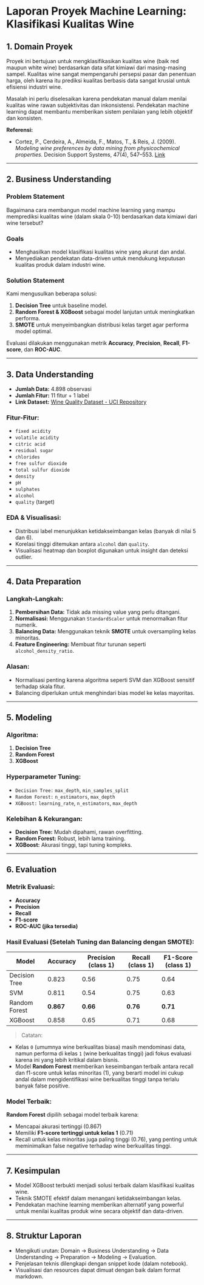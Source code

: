 # Laporan Proyek Machine Learning: Klasifikasi Kualitas Wine

## 1. Domain Proyek

Proyek ini bertujuan untuk mengklasifikasikan kualitas wine (baik red maupun white wine) berdasarkan data sifat kimiawi dari masing-masing sampel. Kualitas wine sangat mempengaruhi persepsi pasar dan penentuan harga, oleh karena itu prediksi kualitas berbasis data sangat krusial untuk efisiensi industri wine.

Masalah ini perlu diselesaikan karena pendekatan manual dalam menilai kualitas wine rawan subjektivitas dan inkonsistensi. Pendekatan machine learning dapat membantu memberikan sistem penilaian yang lebih objektif dan konsisten.

**Referensi:**
- Cortez, P., Cerdeira, A., Almeida, F., Matos, T., & Reis, J. (2009). *Modeling wine preferences by data mining from physicochemical properties.* Decision Support Systems, 47(4), 547–553. [Link](https://www.sciencedirect.com/science/article/abs/pii/S0167923609001565)

---

## 2. Business Understanding

### Problem Statement
Bagaimana cara membangun model machine learning yang mampu memprediksi kualitas wine (dalam skala 0-10) berdasarkan data kimiawi dari wine tersebut?

### Goals
- Menghasilkan model klasifikasi kualitas wine yang akurat dan andal.
- Menyediakan pendekatan data-driven untuk mendukung keputusan kualitas produk dalam industri wine.

### Solution Statement
Kami mengusulkan beberapa solusi:
1. **Decision Tree** untuk baseline model.
2. **Random Forest & XGBoost** sebagai model lanjutan untuk meningkatkan performa.
3. **SMOTE** untuk menyeimbangkan distribusi kelas target agar performa model optimal.

Evaluasi dilakukan menggunakan metrik **Accuracy**, **Precision**, **Recall**, **F1-score**, dan **ROC-AUC**.

---

## 3. Data Understanding

- **Jumlah Data:** 4.898 observasi
- **Jumlah Fitur:** 11 fitur + 1 label
- **Link Dataset:** [Wine Quality Dataset - UCI Repository](https://archive.ics.uci.edu/ml/datasets/Wine+Quality)

### Fitur-Fitur:
- `fixed acidity`
- `volatile acidity`
- `citric acid`
- `residual sugar`
- `chlorides`
- `free sulfur dioxide`
- `total sulfur dioxide`
- `density`
- `pH`
- `sulphates`
- `alcohol`
- `quality` (target)

### EDA & Visualisasi:
- Distribusi label menunjukkan ketidakseimbangan kelas (banyak di nilai 5 dan 6).
- Korelasi tinggi ditemukan antara `alcohol` dan `quality`.
- Visualisasi heatmap dan boxplot digunakan untuk insight dan deteksi outlier.

---

## 4. Data Preparation

### Langkah-Langkah:
1. **Pembersihan Data:** Tidak ada missing value yang perlu ditangani.
2. **Normalisasi:** Menggunakan `StandardScaler` untuk menormalkan fitur numerik.
3. **Balancing Data:** Menggunakan teknik **SMOTE** untuk oversampling kelas minoritas.
4. **Feature Engineering:** Membuat fitur turunan seperti `alcohol_density_ratio`.

### Alasan:
- Normalisasi penting karena algoritma seperti SVM dan XGBoost sensitif terhadap skala fitur.
- Balancing diperlukan untuk menghindari bias model ke kelas mayoritas.

---

## 5. Modeling

### Algoritma:
1. **Decision Tree**
2. **Random Forest**
3. **XGBoost**

### Hyperparameter Tuning:
- `Decision Tree:` `max_depth`, `min_samples_split`
- `Random Forest:` `n_estimators`, `max_depth`
- `XGBoost:` `learning_rate`, `n_estimators`, `max_depth`

### Kelebihan & Kekurangan:
- **Decision Tree:** Mudah dipahami, rawan overfitting.
- **Random Forest:** Robust, lebih lama training.
- **XGBoost:** Akurasi tinggi, tapi tuning kompleks.

---

## 6. Evaluation

### Metrik Evaluasi:
- **Accuracy**
- **Precision**
- **Recall**
- **F1-score**
- **ROC-AUC (jika tersedia)**

### Hasil Evaluasi (Setelah Tuning dan Balancing dengan SMOTE):

| Model          | Accuracy | Precision (class 1) | Recall (class 1) | F1-Score (class 1) |
|----------------|----------|---------------------|------------------|--------------------|
| Decision Tree  | 0.823    | 0.56                | 0.75             | 0.64               |
| SVM            | 0.811    | 0.54                | 0.75             | 0.63               |
| Random Forest  | **0.867**| **0.66**            | **0.76**         | **0.71**           |
| XGBoost        | 0.858    | 0.65                | 0.71             | 0.68               |

> Catatan:
- Kelas `0` (umumnya wine berkualitas biasa) masih mendominasi data, namun performa di kelas `1` (wine berkualitas tinggi) jadi fokus evaluasi karena ini yang lebih kritikal dalam bisnis.
- Model **Random Forest** memberikan keseimbangan terbaik antara recall dan f1-score untuk kelas minoritas (1), yang berarti model ini cukup andal dalam mengidentifikasi wine berkualitas tinggi tanpa terlalu banyak false positive.

### Model Terbaik:
**Random Forest** dipilih sebagai model terbaik karena:
- Mencapai akurasi tertinggi (0.867)
- Memiliki **F1-score tertinggi untuk kelas 1** (0.71)
- Recall untuk kelas minoritas juga paling tinggi (0.76), yang penting untuk meminimalkan false negative terhadap wine berkualitas tinggi.

---



## 7. Kesimpulan

- Model XGBoost terbukti menjadi solusi terbaik dalam klasifikasi kualitas wine.
- Teknik SMOTE efektif dalam menangani ketidakseimbangan kelas.
- Pendekatan machine learning memberikan alternatif yang powerful untuk menilai kualitas produk wine secara objektif dan data-driven.

---

## 8. Struktur Laporan

- Mengikuti urutan: Domain → Business Understanding → Data Understanding → Preparation → Modeling → Evaluation.
- Penjelasan teknis dilengkapi dengan snippet kode (dalam notebook).
- Visualisasi dan resources dapat dimuat dengan baik dalam format markdown.
